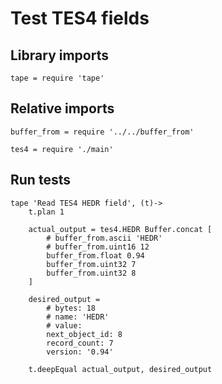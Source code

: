 # Test TES4 fields

## Library imports

	tape = require 'tape'


## Relative imports

	buffer_from = require '../../buffer_from'

	tes4 = require './main'


## Run tests

	tape 'Read TES4 HEDR field', (t)->
		t.plan 1

		actual_output = tes4.HEDR Buffer.concat [
			# buffer_from.ascii 'HEDR'
			# buffer_from.uint16 12
			buffer_from.float 0.94
			buffer_from.uint32 7
			buffer_from.uint32 8
		]

		desired_output =
			# bytes: 18
			# name: 'HEDR'
			# value:
			next_object_id: 8
			record_count: 7
			version: '0.94'

		t.deepEqual actual_output, desired_output
